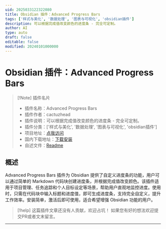 ```yaml
---
uid: 2025033122322080
title: Obsidian 插件：Advanced Progress Bars
tags: ['样式与美化', '数据处理', '图表与可视化', 'obsidian插件']
description: 可以根据完成值改变颜色的进度条 - 完全可定制。
author: AI
type: auto
draft: false
editable: false
modified: 20240101000000
---
```


# Obsidian 插件：Advanced Progress Bars

> [!Note] 插件名片
> - 插件名称：Advanced Progress Bars
> - 插件作者：cactuzhead
> - 插件说明：可以根据完成值改变颜色的进度条 - 完全可定制。
> - 插件分类：['样式与美化', '数据处理', '图表与可视化', 'obsidian插件']
> - 项目地址：[点我访问](https://github.com/cactuzhead/Advanced-Progress-Bars)
> - 国内下载地址：[下载安装](https://pkmer.cn/products/plugin/pluginMarket/?advanced-progress-bars)
> - 自述文件：[Readme](https://ghproxy.net/https://raw.githubusercontent.com/cactuzhead/Advanced-Progress-Bars/main/README.md)



## 概述

Advanced Progress Bars 插件为 Obsidian 提供了自定义进度条的功能，用户可以通过简单的 Markdown 代码块创建进度条，并根据完成值改变颜色。该插件适用于项目管理、任务追踪和个人目标设定等场景，帮助用户直观地监控进度。使用时，只需在代码块中输入标题和进度值，即可生成进度条，支持完全自定义，提升工作效率。安装简单，激活后即可使用，适合希望增强 Obsidian 功能的用户。


> [!help] 
> 这篇插件文章还没有人贡献，欢迎占坑！
> 如果您有好的想法欢迎提交PR或者文末留言。
> 

---




